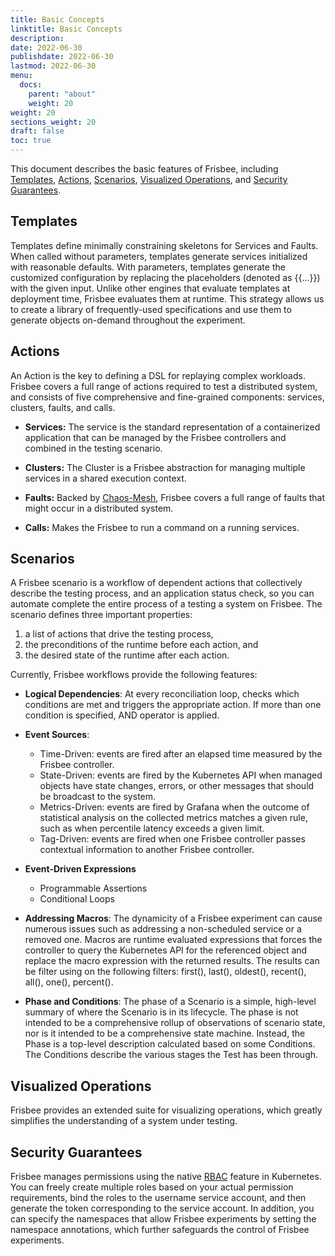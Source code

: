 ```yaml
---
title: Basic Concepts
linktitle: Basic Concepts
description: 
date: 2022-06-30
publishdate: 2022-06-30
lastmod: 2022-06-30
menu:
  docs:
    parent: "about"
    weight: 20
weight: 20
sections_weight: 20
draft: false
toc: true
---
```




This document describes the basic features of Frisbee, including [Templates](#templates), [Actions](#actions), [Scenarios](#scenarios), [Visualized Operations](#visualized-operations), and [Security Guarantees](#security-guarantees).



## Templates

Templates define minimally constraining skeletons for Services and Faults.  When called without parameters, templates generate services initialized with reasonable defaults. With parameters, templates generate the customized configuration by replacing the placeholders (denoted as \{\{...\}\}) with the given input. Unlike other engines that evaluate templates at deployment time, Frisbee evaluates them at runtime. This strategy allows us to create a library of frequently-used specifications and use them to generate objects on-demand throughout the experiment.



## Actions

An Action  is the key to defining a DSL for replaying complex workloads. Frisbee covers a  full range of actions required to test a distributed system, and  consists of five comprehensive and fine-grained components: services, clusters, faults, and calls. 

* **Services:** The service is the standard representation of a containerized application that can be managed by the Frisbee controllers and combined in the testing scenario. 
* **Clusters:** The Cluster  is a Frisbee abstraction for managing multiple services in a shared execution context. 

* **Faults:**  Backed by [Chaos-Mesh](https://chaos-mesh.org/docs/basic-features/), Frisbee covers a full range of faults that might occur in a distributed system.

* **Calls:** Makes the Frisbee to run a command on a running services.

  



## Scenarios

A Frisbee scenario is a workflow of dependent actions that collectively describe the testing process, and an application  status check, so you can automate complete the entire process of a testing a system on Frisbee. The scenario  defines three important properties:

1. a list of actions that drive the testing process, 
2. the preconditions of the runtime before each action, and
3. the desired state of the runtime after each action.



Currently, Frisbee workflows provide the following features:

* **Logical Dependencies**: At every reconciliation loop, checks which conditions are met and triggers the appropriate action. If more than one condition is specified, AND operator is applied.

* **Event Sources**: 
  * Time-Driven: events are fired after an elapsed time measured by the Frisbee controller. 
  * State-Driven: events are fired by the Kubernetes API when managed objects have state changes, errors, or other messages that should be broadcast to the system.  
  * Metrics-Driven: events are fired by Grafana when the outcome of statistical analysis on the collected metrics matches a given rule, such as when percentile latency exceeds a given limit.
  * Tag-Driven: events are fired when one Frisbee controller passes contextual information to another Frisbee controller. 
* **Event-Driven Expressions**
  * Programmable Assertions
  * Conditional Loops
* **Addressing Macros**: The dynamicity of a Frisbee experiment can cause numerous issues such as addressing a non-scheduled service or a removed one. Macros are runtime evaluated expressions that forces the controller to query the Kubernetes API for the referenced object and replace the macro expression with the returned results. The results can be filter using on the following filters: first(), last(), oldest(), recent(), all(), one(), percent().
* **Phase and Conditions**: The phase of a Scenario is a simple, high-level summary of where the Scenario is in its lifecycle. The phase is not intended to be a comprehensive rollup of observations of scenario state, nor is it intended to be a comprehensive state machine. Instead, the Phase is a top-level description calculated based on some Conditions. The Conditions describe the various stages the Test has been through.



## Visualized Operations

Frisbee provides an extended suite for visualizing operations, which greatly simplifies the understanding of a system under testing. 



## Security Guarantees

Frisbee manages permissions using the native [RBAC](https://kubernetes.io/docs/reference/access-authn-authz/rbac/) feature in Kubernetes. You can freely create multiple roles based on your actual permission  requirements, bind the roles to the username service account, and then  generate the token corresponding to the service account. In addition, you can specify the namespaces that allow Frisbee experiments  by setting the namespace annotations, which further safeguards the  control of Frisbee experiments.
